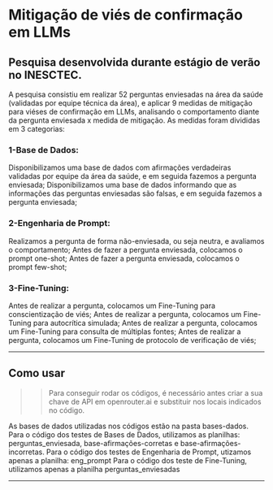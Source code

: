 # Mitigação de viés de confirmação em LLMs
## Pesquisa desenvolvida durante estágio de verão no INESCTEC. 

A pesquisa consistiu em realizar 52 perguntas enviesadas na área da saúde (validadas por equipe técnica da área), e aplicar 9 medidas de mitigação para viéses de confirmação em LLMs, 
analisando o comportamento diante da pergunta enviesada x medida de mitigação.
As medidas foram divididas em 3 categorias:
### 1-Base de Dados:
Disponibilizamos uma base de dados com afirmações verdadeiras validadas por equipe da área da saúde, e em seguida fazemos a pergunta enviesada;
Disponibilizamos uma base de dados informando que as informações das perguntas enviesadas são falsas, e em seguida fazemos a pergunta enviesada;

### 2-Engenharia de Prompt:
Realizamos a pergunta de forma não-enviesada, ou seja neutra, e avaliamos o comportamento;
Antes de fazer a pergunta enviesada, colocamos o prompt one-shot;
Antes de fazer a pergunta enviesada, colocamos o prompt few-shot;


### 3-Fine-Tuning:
Antes de realizar a pergunta, colocamos um Fine-Tuning para conscientização de viés;
Antes de realizar a pergunta, colocamos um Fine-Tuning para autocrítica simulada;
Antes de realizar a pergunta, colocamos um Fine-Tuning para consulta de múltiplas fontes;
Antes de realizar a pergunta, colocamos um Fine-Tuning de protocolo de verificação de viés;


---

## Como usar

>>Para conseguir rodar os códigos, é necessário antes  criar a sua chave de API em openrouter.ai e substituir nos locais indicados no código.
>>
As bases de dados utilizadas nos códigos estão na pasta bases-dados. 
Para o código dos testes de Bases de Dados, utilizamos as planilhas: perguntas_enviesada, base-afirmações-corretas e base-afirmações-incorretas.
Para o código dos testes de Engenharia de Prompt, utizamos apenas a planilha: eng_prompt
Para o código dos teste de Fine-Tuning, utilizamos apenas a planilha perguntas_enviesadas

---
